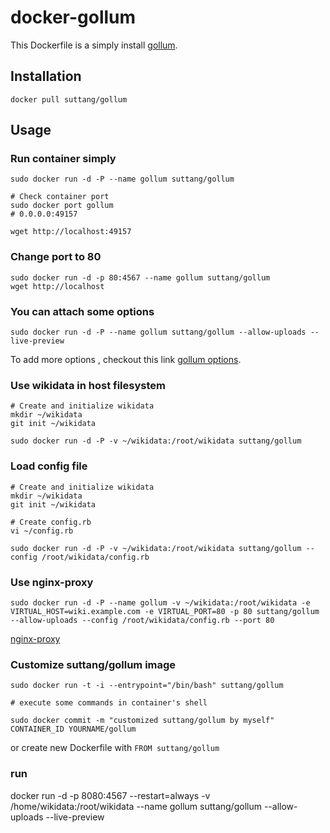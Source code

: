 # docker-gollum

This Dockerfile is a simply install [gollum](https://github.com/gollum/gollum).


## Installation
	docker pull suttang/gollum

## Usage

### Run container simply

    sudo docker run -d -P --name gollum suttang/gollum

    # Check container port
    sudo docker port gollum
    # 0.0.0.0:49157

    wget http://localhost:49157

### Change port to 80

    sudo docker run -d -p 80:4567 --name gollum suttang/gollum
    wget http://localhost

### You can attach some options

	sudo docker run -d -P --name gollum suttang/gollum --allow-uploads --live-preview

To add more options , checkout this link [gollum options](https://github.com/gollum/gollum#running).

### Use wikidata in host filesystem

	# Create and initialize wikidata
	mkdir ~/wikidata
	git init ~/wikidata

	sudo docker run -d -P -v ~/wikidata:/root/wikidata suttang/gollum

### Load config file

	# Create and initialize wikidata
	mkdir ~/wikidata
	git init ~/wikidata

	# Create config.rb
	vi ~/config.rb

	sudo docker run -d -P -v ~/wikidata:/root/wikidata suttang/gollum --config /root/wikidata/config.rb

### Use nginx-proxy

	sudo docker run -d -P --name gollum -v ~/wikidata:/root/wikidata -e VIRTUAL_HOST=wiki.example.com -e VIRTUAL_PORT=80 -p 80 suttang/gollum --allow-uploads --config /root/wikidata/config.rb --port 80

[nginx-proxy](https://github.com/jwilder/nginx-proxy)

### Customize suttang/gollum image

	sudo docker run -t -i --entrypoint="/bin/bash" suttang/gollum

	# execute some commands in container's shell

	sudo docker commit -m "customized suttang/gollum by myself" CONTAINER_ID YOURNAME/gollum

or create new Dockerfile with `FROM suttang/gollum`

### run
docker run -d -p 8080:4567 --restart=always -v /home/wikidata:/root/wikidata --name gollum suttang/gollum --allow-uploads --live-preview



